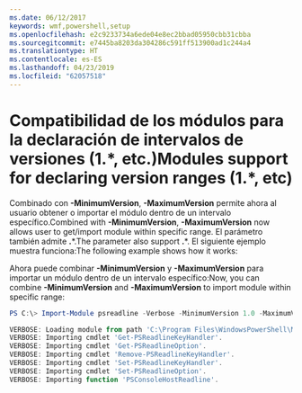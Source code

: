 ```yaml
---
ms.date: 06/12/2017
keywords: wmf,powershell,setup
ms.openlocfilehash: e2c9233734a6ede04e8ec2bbad05950cbb31cbba
ms.sourcegitcommit: e7445ba8203da304286c591ff513900ad1c244a4
ms.translationtype: HT
ms.contentlocale: es-ES
ms.lasthandoff: 04/23/2019
ms.locfileid: "62057518"
---
```

# <a name="modules-support-for-declaring-version-ranges-1-etc"></a><span data-ttu-id="0f038-102">Compatibilidad de los módulos para la declaración de intervalos de versiones (1.\*, etc.)</span><span class="sxs-lookup"><span data-stu-id="0f038-102">Modules support for declaring version ranges (1.\*, etc)</span></span>
<span data-ttu-id="0f038-103">Combinado con **-MinimumVersion**, **-MaximumVersion** permite ahora al usuario obtener o importar el módulo dentro de un intervalo específico.</span><span class="sxs-lookup"><span data-stu-id="0f038-103">Combined with **-MinimumVersion**, **-MaximumVersion** now allows user to get/import module within specific range.</span></span> <span data-ttu-id="0f038-104">El parámetro también admite **.**\*.</span><span class="sxs-lookup"><span data-stu-id="0f038-104">The parameter also support **.**\*.</span></span> <span data-ttu-id="0f038-105">El siguiente ejemplo muestra funciona:</span><span class="sxs-lookup"><span data-stu-id="0f038-105">The following example shows how it works:</span></span>

<span data-ttu-id="0f038-106">Ahora puede combinar **-MinimumVersion** y **-MaximumVersion** para importar un módulo dentro de un intervalo específico:</span><span class="sxs-lookup"><span data-stu-id="0f038-106">Now, you can combine **-MinimumVersion** and **-MaximumVersion** to import module within specific range:</span></span>

```powershell
PS C:\> Import-Module psreadline -Verbose -MinimumVersion 1.0 -MaximumVersion 1.2.*

VERBOSE: Loading module from path 'C:\Program Files\WindowsPowerShell\Modules\psreadline\1.1\psreadline.psd1'.
VERBOSE: Importing cmdlet 'Get-PSReadlineKeyHandler'.
VERBOSE: Importing cmdlet 'Get-PSReadlineOption'.
VERBOSE: Importing cmdlet 'Remove-PSReadlineKeyHandler'.
VERBOSE: Importing cmdlet 'Set-PSReadlineKeyHandler'.
VERBOSE: Importing cmdlet 'Set-PSReadlineOption'.
VERBOSE: Importing function 'PSConsoleHostReadline'.
```
